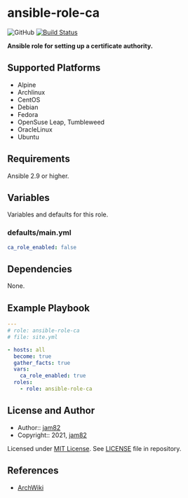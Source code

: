 # ansible-role-ca

![GitHub](https://img.shields.io/github/license/jam82/ansible-role-ca) [![Build Status](https://travis-ci.org/jam82/ansible-role-ca.svg)](https://travis-ci.org/jam82/ansible-role-ca)

**Ansible role for setting up a certificate authority.**

## Supported Platforms

- Alpine
- Archlinux
- CentOS
- Debian
- Fedora
- OpenSuse Leap, Tumbleweed
- OracleLinux
- Ubuntu

## Requirements

Ansible 2.9 or higher.

## Variables

Variables and defaults for this role.

### defaults/main.yml

```yaml
ca_role_enabled: false
```

## Dependencies

None.

## Example Playbook

```yaml
---
# role: ansible-role-ca
# file: site.yml

- hosts: all
  become: true
  gather_facts: true
  vars:
    ca_role_enabled: true
  roles:
    - role: ansible-role-ca
```

## License and Author

- Author:: [jam82](https://github.com/jam82/)
- Copyright:: 2021, [jam82](https://github.com/jam82/)

Licensed under [MIT License](https://opensource.org/licenses/MIT).
See [LICENSE](https://github.com/jam82/ansible-role-ca/blob/master/LICENSE) file in repository.

## References

- [ArchWiki](https://wiki.archlinux.org/)
